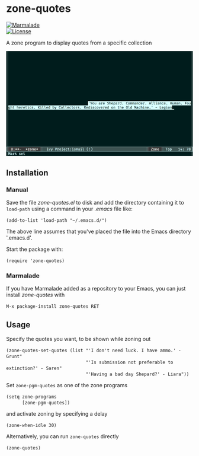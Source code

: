 # zone-quotes

[![Marmalade](https://img.shields.io/badge/marmalade-available-8A2A8B.svg)](https://marmalade-repo.org/packages/zone-quotes)  
[![License](https://img.shields.io/badge/LICENSE-GPL%20v3.0-blue.svg)](https://www.gnu.org/licenses/gpl.html)

A zone program to display quotes from a specific collection

![Demo](images/demo.gif)

## Installation

### Manual

Save the file *zone-quotes.el* to disk and add the directory containing it to `load-path` using a command in your *.emacs* file like:

    (add-to-list 'load-path "~/.emacs.d/")

The above line assumes that you've placed the file into the Emacs directory '.emacs.d'.

Start the package with:

    (require 'zone-quotes)

### Marmalade

If you have Marmalade added as a repository to your Emacs, you can just install *zone-quotes* with

    M-x package-install zone-quotes RET

## Usage

Specify the quotes you want, to be shown while zoning out

    (zone-quotes-set-quotes (list "'I don't need luck. I have ammo.' - Grunt"
                                  "'Is submission not preferable to extinction?' - Saren"
                                  "'Having a bad day Shepard?' - Liara"))

Set `zone-pgm-quotes` as one of the zone programs

    (setq zone-programs
          [zone-pgm-quotes])

and activate zoning by specifying a delay

    (zone-when-idle 30)

Alternatively, you can run `zone-quotes` directly

    (zone-quotes)
